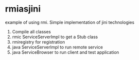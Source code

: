 # rmiasjini
example of using rmi. Simple implementation of jini technologies

1. Compile all classes
2. rmic ServiceServerImpl to get a Stub class
3. rmiregistry 
  for registration 
4. java ServiceServerImpl 
  to run remote service
5. java ServiceBrowser
  to run client and test application
